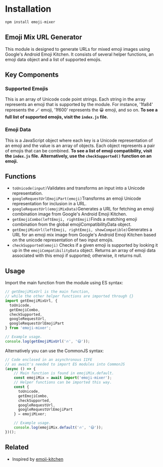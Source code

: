 # Installation

```sh
npm install emoji-mixer
```

## Emoji Mix URL Generator

This module is designed to generate URLs for mixed emoji images using Google's Android Emoji Kitchen. It consists of several helper functions, an emoji data object and a list of supported emojis.

## Key Components

### Supported Emojis

This is an array of Unicode code point strings. Each string in the array represents an emoji that is supported by the module. For instance, '1fa84' represents the 🪄 emoji, '1f600' represents the 😀 emoji, and so on.
**To see a full list of supported emojis, visit the `index.js` file.**

### Emoji Data

This is a JavaScript object where each key is a Unicode representation of an emoji and the value is an array of objects. Each object represents a pair of emojis that can be combined.
**To see a list of emoji compatibility, visit the `index.js` file.**
**Alternatively, use the `checkSupported()` function on an emoji.**

## Functions

- `toUnicode(input)`Validates and transforms an input into a Unicode representation.
- `googleRequestUrlEmojiPart(emoji)`Transforms an emoji Unicode representation for inclusion in a URL.
- `googleRequestUrl(emojiMixData)`Generates a URL for fetching an emoji combination image from Google's Android Emoji Kitchen.
- `getEmojiCombo(leftEmoji, rightEmoji)`Finds a matching emoji combination from the global emojiCompatibilityData object.
- `getEmojiMixUrl(leftEmoji, rightEmoji, showCompatible)`Generates a URL for an emoji mix image from Google's Android Emoji Kitchen based on the unicode representation of two input emojis.
- `checkSupported(emoji)`
  Checks if a given emoji is supported by looking it up in the `emojiCompatibilityData` object. Returns an array of emoji data associated with this emoji if supported; otherwise, it returns null.

## Usage

Import the main function from the module using ES syntax:

```javascript
// getEmojiMixUrl is the main function,
// while the other helper functions are imported through {}
import getEmojiMixUrl, {
  toUnicode, 
  getEmojiCombo, 
  checkSupported, 
  googleRequestUrl, 
  googleRequestUrlEmojiPart 
} from 'emoji-mixer';

// Example usage.
console.log(getEmojiMixUrl('🔥', '😃'));
```

Alternatively you can use the CommonJS syntax:

```javascript
// Code enclosed in an asynchronous IIFE 
// as await's needed to import ES modules into CommonJS
(async () => {
    // Main function is found in emojiMix.default.
    const emojiMix = await import('emoji-mixer');
    // Helper functions can be imported this way.
    const { 
      toUnicode, 
      getEmojiCombo, 
      checkSupported, 
      googleRequestUrl, 
      googleRequestUrlEmojiPart 
    } = emojiMixer;

    // Example usage.
    console.log(emojiMix.default('🔥', '😃'));
})();
```

## Related

- Inspired by [emoji-kitchen](https://github.com/xsalazar/emoji-kitchen)
